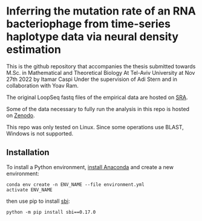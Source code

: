 # Inferring the mutation rate of an RNA bacteriophage from time-series haplotype data via neural density estimation

This is the github repository that accompanies the thesis submitted towards M.Sc. in Mathematical and Theoretical Biology
At Tel-Aviv University at Nov 27th 2022 by Itamar Caspi Under the supervision of Adi Stern and in collaboration with Yoav Ram.

The original LoopSeq fastq files of the empirical data are hosted on [SRA](https://www.ncbi.nlm.nih.gov/sra/PRJNA902661). 

Some of the data necessary to fully run the analysis in this repo is hosted on [Zenodo](https://zenodo.org/record/7486851).

This repo was only tested on Linux. Since some operations use BLAST, Windows is not supported.


## Installation

To install a Python environment, [install Anaconda](https://www.anaconda.com/products/distribution) and create a new environment:
```
conda env create -n ENV_NAME --file environment.yml 
activate ENV_NAME
```
then use pip to install [sbi](https://www.mackelab.org/sbi): 
```
python -m pip install sbi==0.17.0
```

